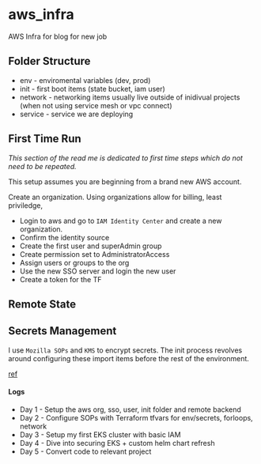 # aws_infra
AWS Infra for blog for new job

## Folder Structure
* env - enviromental variables (dev, prod) 
* init - first boot items (state bucket, iam user)
* network - networking items usually live outside of inidivual projects (when not using service mesh or vpc connect)
* service - service we are deploying

## First Time Run
*This section of the read me is dedicated to first time steps which do not need to be repeated.*

This setup assumes you are beginning from a brand new AWS account. 

Create an organization. Using organizations allow for billing, least priviledge, 

* Login to aws and go to `IAM Identity Center` and create a new organization. 
* Confirm the identity source
* Create the first user and superAdmin group
* Create permission set to AdministratorAccess
* Assign users or groups to the org
* Use the new SSO server and login the new user
* Create a token for the TF

## Remote State 

## Secrets Management
I use `Mozilla SOPs` and `KMS` to encrypt secrets. 
The init process revolves around configuring these import items before the rest of the environment. 

[ref](https://medium.com/@javier.vlopez/using-mozilla-sops-terraform-provider-c48f65b73ca)

#### Logs
* Day 1 - Setup the aws org, sso, user, init folder and remote backend
* Day 2 - Configure SOPs with Terraform tfvars for env/secrets, forloops, network
* Day 3 - Setup my first EKS cluster with basic IAM
* Day 4 - Dive into securing EKS + custom helm chart refresh
* Day 5 - Convert code to relevant project